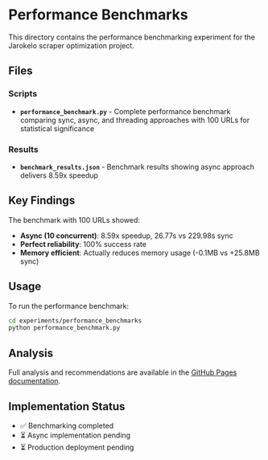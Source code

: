 # Performance Benchmarks

This directory contains the performance benchmarking experiment for the Jarokelo scraper optimization project.

## Files

### Scripts
- **`performance_benchmark.py`** - Complete performance benchmark comparing sync, async, and threading approaches with 100 URLs for statistical significance

### Results
- **`benchmark_results.json`** - Benchmark results showing async approach delivers 8.59x speedup

## Key Findings

The benchmark with 100 URLs showed:
- **Async (10 concurrent)**: 8.59x speedup, 26.77s vs 229.98s sync
- **Perfect reliability**: 100% success rate
- **Memory efficient**: Actually reduces memory usage (-0.1MB vs +25.8MB sync)

## Usage

To run the performance benchmark:

```bash
cd experiments/performance_benchmarks
python performance_benchmark.py
```

## Analysis

Full analysis and recommendations are available in the [GitHub Pages documentation](../../docs/scraper_optimization_benchmark_analysis.html).

## Implementation Status

- ✅ Benchmarking completed
- ⏳ Async implementation pending
- ⏳ Production deployment pending
